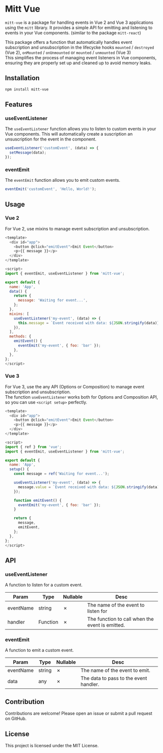 # Mitt Vue

`mitt-vue` is a package for handling events in Vue 2 and Vue 3 applications using the `mitt` library. It provides a simple API for emitting and listening to events in your Vue components. (similar to the package `mitt-react`) <br />

This package offers a function that automatically handles event subscription and unsubscription in the lifecycke hooks `mounted` / `destroyed` (Vue 2), `onMounted` / `onUnmounted` or `mounted` / `unmounted` (Vue 3) <br/>
This simplifies the process of managing event listeners in Vue components, ensuring they are properly set up and cleaned up to avoid memory leaks.

## Installation

```bash
npm install mitt-vue
```

## Features

### useEventListener

The `useEventListener` function allows you to listen to custom events in your Vue components. This will automatically create a suscription an unsuscription for the event in the component.

```js
useEventListener('customEvent', (data) => {
  setMessage(data);
});
```

### eventEmit

The `eventEmit` function allows you to emit custom events.

```js
eventEmit('customEvent', 'Hello, World!');
```

## Usage

### Vue 2

For Vue 2, use mixins to manage event subscription and unsubscription.

```js
<template>
  <div id="app">
    <button @click="emitEvent">Emit Event</button>
    <p>{{ message }}</p>
  </div>
</template>

<script>
import { eventEmit, useEventListener } from 'mitt-vue';

export default {
  name: 'App',
  data() {
    return {
      message: 'Waiting for event...',
    };
  },
  mixins: [
    useEventListener('my-event', (data) => {
      this.message = `Event received with data: ${JSON.stringify(data)}`;
    }),
  ],
  methods: {
    emitEvent() {
      eventEmit('my-event', { foo: 'bar' });
    },
  },
};
</script>
```

### Vue 3

For Vue 3, use the any API (Options or Composition) to manage event subscription and unsubscription. <br/>
The function `useEventListener` works both for Options and Composition API, so you can use `<script setup>` perfectly.

```js
<template>
  <div id="app">
    <button @click="emitEvent">Emit Event</button>
    <p>{{ message }}</p>
  </div>
</template>

<script>
import { ref } from 'vue';
import { eventEmit, useEventListener } from 'mitt-vue';

export default {
  name: 'App',
  setup() {
    const message = ref('Waiting for event...');

    useEventListener('my-event', (data) => {
      message.value = `Event received with data: ${JSON.stringify(data)}`;
    });

    function emitEvent() {
      eventEmit('my-event', { foo: 'bar' });
    }

    return {
      message,
      emitEvent,
    };
  },
};
</script>
```

## API

### useEventListener

A function to listen for a custom event.

| Param     | Type     | Nullable | Desc                                            |
| --------- | -------- | -------- | ----------------------------------------------- |
| eventName | string   | &cross;  | The name of the event to listen for             |
| handler   | Function | &cross;  | The function to call when the event is emitted. |

### eventEmit

A function to emit a custom event.

| Param     | Type   | Nullable | Desc                                   |
| --------- | ------ | -------- | -------------------------------------- |
| eventName | string | &cross;  | The name of the event to emit.         |
| data      | any    | &cross;  | The data to pass to the event handler. |

## Contribution

Contributions are welcome! Please open an issue or submit a pull request on GitHub.

## License

This project is licensed under the MIT License.
